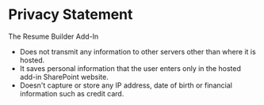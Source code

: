 <h1>Privacy Statement</h1>
<p>The Resume Builder Add-In</p>
<ul>
<li>Does not transmit any information to other servers other than where it is hosted.</li>
<li>It saves personal information that the&nbsp;user enters only in the hosted add-in SharePoint website.</li>
<li>Doesn't capture or store any IP address, date of birth or financial information such as credit card.</li>
</ul>
